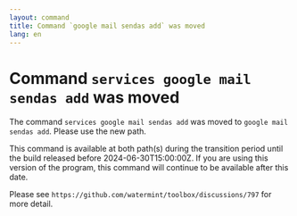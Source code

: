 ```yaml
---
layout: command
title: Command `google mail sendas add` was moved
lang: en
---
```


# Command `services google mail sendas add` was moved

The command `services google mail sendas add` was moved to `google mail sendas add`. Please use the new path.

This command is available at both path(s) during the transition period until the build released before 2024-06-30T15:00:00Z. If you are using this version of the program, this command will continue to be available after this date.

Please see `https://github.com/watermint/toolbox/discussions/797` for more detail.


